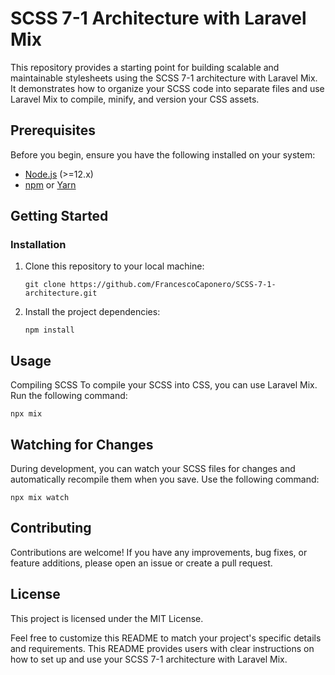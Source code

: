 # SCSS 7-1 Architecture with Laravel Mix

This repository provides a starting point for building scalable and maintainable stylesheets using the SCSS 7-1 architecture with Laravel Mix. It demonstrates how to organize your SCSS code into separate files and use Laravel Mix to compile, minify, and version your CSS assets.

## Prerequisites

Before you begin, ensure you have the following installed on your system:

- [Node.js](https://nodejs.org/) (>=12.x)
- [npm](https://www.npmjs.com/) or [Yarn](https://yarnpkg.com/)

## Getting Started


### Installation

1. Clone this repository to your local machine:

   ``` 
   git clone https://github.com/FrancescoCaponero/SCSS-7-1-architecture.git
   ```

2. Install the project dependencies:

   ``` 
   npm install
   ```

## Usage
Compiling SCSS
To compile your SCSS into CSS, you can use Laravel Mix. Run the following command:

   ``` 
   npx mix 
   ```

##   Watching for Changes
During development, you can watch your SCSS files for changes and automatically recompile them when you save. Use the following command:

    npx mix watch

## Contributing
Contributions are welcome! If you have any improvements, bug fixes, or feature additions, please open an issue or create a pull request.

## License
This project is licensed under the MIT License.

Feel free to customize this README to match your project's specific details and requirements. This README provides users with clear instructions on how to set up and use your SCSS 7-1 architecture with Laravel Mix.



